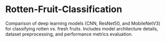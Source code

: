 # Rotten-Fruit-Classification
Comparison of deep learning models (CNN, ResNet50, and MobileNetV3) for classifying rotten vs. fresh fruits. Includes model architecture details, dataset preprocessing, and performance metrics evaluation.
